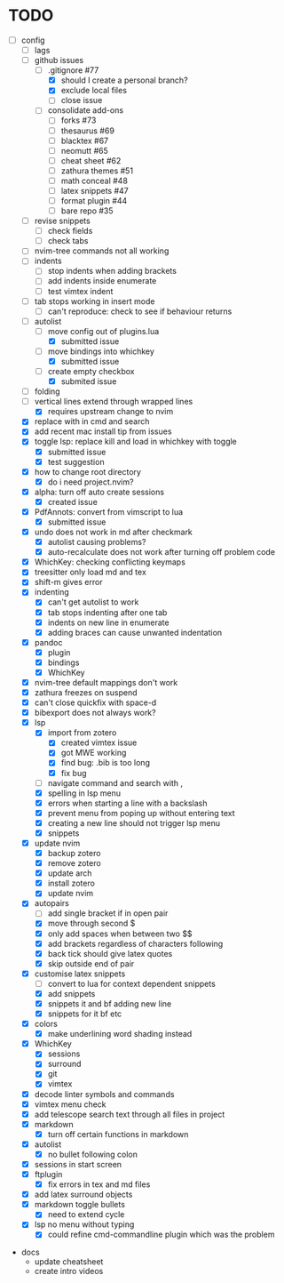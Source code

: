 # TODO

- [ ] config
  - [ ] lags
  - [ ] github issues 
    - [ ] .gitignore #77
      - [x] should I create a personal branch?
      - [x] exclude local files 
      - [ ] close issue 
    - [ ] consolidate add-ons 
      - [ ] forks #73
      - [ ] thesaurus #69 
      - [ ] blacktex #67 
      - [ ] neomutt #65 
      - [ ] cheat sheet #62 
      - [ ] zathura themes #51 
      - [ ] math conceal #48 
      - [ ] latex snippets #47 
      - [ ] format plugin #44 
      - [ ] bare repo #35 
  - [ ] revise snippets 
    - [ ] check fields
    - [ ] check tabs 
  - [ ] nvim-tree commands not all working 
  - [ ] indents 
    - [ ] stop indents when adding brackets 
    - [ ] add indents inside enumerate 
    - [ ] test vimtex indent 
  - [ ] tab stops working in insert mode 
    - [ ] can't reproduce: check to see if behaviour returns
  - [ ] autolist 
    - [ ] move config out of plugins.lua 
      - [x] submitted issue
    - [ ] move bindings into whichkey 
      - [x] submitted issue
    - [ ] create empty checkbox 
      - [x] submited issue
  - [ ] folding 
  - [ ] vertical lines extend through wrapped lines 
    - [x] requires upstream change to nvim
  - [x] replace <Tab> with <C-j> in cmd and search 
  - [x] add recent mac install tip from issues 
  - [x] toggle lsp: replace kill and load in whichkey with toggle 
    - [x] submitted issue
    - [x] test suggestion 
  - [x] how to change root directory 
    - [x] do i need project.nvim?
  - [x] alpha: turn off auto create sessions 
    - [x] created issue
  - [x] PdfAnnots: convert from vimscript to lua 
    - [x] submitted issue
  - [x] undo does not work in md after checkmark 
    - [x] autolist causing problems?
    - [x] auto-recalculate does not work after turning off problem code 
  - [x] WhichKey: checking conflicting keymaps 
  - [x] treesitter only load md and tex 
  - [x] shift-m gives error 
  - [x] indenting 
    - [x] can't get autolist to work
    - [x] tab stops indenting after one tab 
    - [x] indents on new line in enumerate 
    - [x] adding braces can cause unwanted indentation 
  - [x] pandoc 
    - [x] plugin 
    - [x] bindings 
    - [x] WhichKey 
  - [x] nvim-tree default mappings don't work 
  - [x] zathura freezes on suspend 
  - [x] can't close quickfix with space-d 
  - [x] bibexport does not always work? 
  - [x] lsp 
    - [x] import from zotero 
      - [x] created vimtex issue
      - [x] got MWE working 
      - [x] find bug: .bib is too long 
      - [x] fix bug 
    - [ ] navigate command and search with <C-j>, <C-k> 
    - [x] spelling in lsp menu 
    - [x] errors when starting a line with a backslash 
    - [x] prevent menu from poping up without entering text 
    - [x] creating a new line should not trigger lsp menu 
    - [x] snippets 
  - [x] update nvim 
    - [x] backup zotero
    - [x] remove zotero 
    - [x] update arch 
    - [x] install zotero 
    - [x] update nvim 
  - [x] autopairs 
    - [ ] add single bracket if in open pair 
    - [x] move through second $ 
    - [x] only add spaces when between two $$ 
    - [x] add brackets regardless of characters following 
    - [x] back tick should give latex quotes 
    - [x] skip outside end of pair 
  - [x] customise latex snippets 
    - [ ] convert to lua for context dependent snippets
    - [x] add snippets 
    - [x] snippets it and bf adding new line 
    - [x] snippets for it bf etc 
  - [x] colors 
    - [x] make underlining word shading instead
  - [x] WhichKey 
    - [x] sessions 
    - [x] surround 
    - [x] git 
    - [x] vimtex 
  - [x] decode linter symbols and commands 
  - [x] vimtex menu check 
  - [x] add telescope search text through all files in project 
  - [x] markdown 
    - [x] turn off certain functions in markdown 
  - [x] autolist 
    - [x] no bullet following colon
  - [x] sessions in start screen 
  - [x] ftplugin 
    - [x] fix errors in tex and md files
  - [x] add latex surround objects 
  - [x] markdown toggle bullets 
    - [x] need to extend cycle
  - [x] lsp no menu without typing 
    - [x] could refine cmd-commandline plugin which was the problem
- docs
  - update cheatsheet
  - create intro videos

